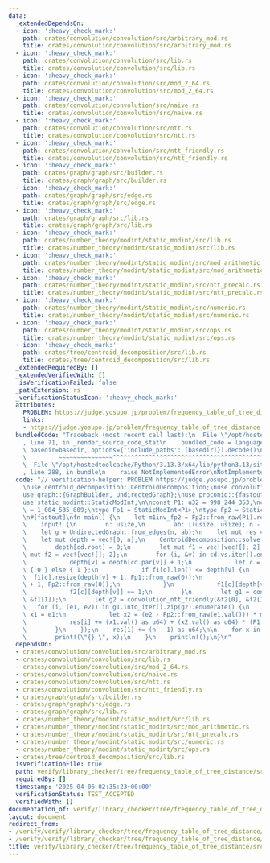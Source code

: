 ```yaml
---
data:
  _extendedDependsOn:
  - icon: ':heavy_check_mark:'
    path: crates/convolution/convolution/src/arbitrary_mod.rs
    title: crates/convolution/convolution/src/arbitrary_mod.rs
  - icon: ':heavy_check_mark:'
    path: crates/convolution/convolution/src/lib.rs
    title: crates/convolution/convolution/src/lib.rs
  - icon: ':heavy_check_mark:'
    path: crates/convolution/convolution/src/mod_2_64.rs
    title: crates/convolution/convolution/src/mod_2_64.rs
  - icon: ':heavy_check_mark:'
    path: crates/convolution/convolution/src/naive.rs
    title: crates/convolution/convolution/src/naive.rs
  - icon: ':heavy_check_mark:'
    path: crates/convolution/convolution/src/ntt.rs
    title: crates/convolution/convolution/src/ntt.rs
  - icon: ':heavy_check_mark:'
    path: crates/convolution/convolution/src/ntt_friendly.rs
    title: crates/convolution/convolution/src/ntt_friendly.rs
  - icon: ':heavy_check_mark:'
    path: crates/graph/graph/src/builder.rs
    title: crates/graph/graph/src/builder.rs
  - icon: ':heavy_check_mark:'
    path: crates/graph/graph/src/edge.rs
    title: crates/graph/graph/src/edge.rs
  - icon: ':heavy_check_mark:'
    path: crates/graph/graph/src/lib.rs
    title: crates/graph/graph/src/lib.rs
  - icon: ':heavy_check_mark:'
    path: crates/number_theory/modint/static_modint/src/lib.rs
    title: crates/number_theory/modint/static_modint/src/lib.rs
  - icon: ':heavy_check_mark:'
    path: crates/number_theory/modint/static_modint/src/mod_arithmetic.rs
    title: crates/number_theory/modint/static_modint/src/mod_arithmetic.rs
  - icon: ':heavy_check_mark:'
    path: crates/number_theory/modint/static_modint/src/ntt_precalc.rs
    title: crates/number_theory/modint/static_modint/src/ntt_precalc.rs
  - icon: ':heavy_check_mark:'
    path: crates/number_theory/modint/static_modint/src/numeric.rs
    title: crates/number_theory/modint/static_modint/src/numeric.rs
  - icon: ':heavy_check_mark:'
    path: crates/number_theory/modint/static_modint/src/ops.rs
    title: crates/number_theory/modint/static_modint/src/ops.rs
  - icon: ':heavy_check_mark:'
    path: crates/tree/centroid_decomposition/src/lib.rs
    title: crates/tree/centroid_decomposition/src/lib.rs
  _extendedRequiredBy: []
  _extendedVerifiedWith: []
  _isVerificationFailed: false
  _pathExtension: rs
  _verificationStatusIcon: ':heavy_check_mark:'
  attributes:
    PROBLEM: https://judge.yosupo.jp/problem/frequency_table_of_tree_distance
    links:
    - https://judge.yosupo.jp/problem/frequency_table_of_tree_distance
  bundledCode: "Traceback (most recent call last):\n  File \"/opt/hostedtoolcache/Python/3.13.3/x64/lib/python3.13/site-packages/onlinejudge_verify/documentation/build.py\"\
    , line 71, in _render_source_code_stat\n    bundled_code = language.bundle(stat.path,\
    \ basedir=basedir, options={'include_paths': [basedir]}).decode()\n          \
    \         ~~~~~~~~~~~~~~~^^^^^^^^^^^^^^^^^^^^^^^^^^^^^^^^^^^^^^^^^^^^^^^^^^^^^^^^^^^^^^^^^^\n\
    \  File \"/opt/hostedtoolcache/Python/3.13.3/x64/lib/python3.13/site-packages/onlinejudge_verify/languages/rust.py\"\
    , line 288, in bundle\n    raise NotImplementedError\nNotImplementedError\n"
  code: "// verification-helper: PROBLEM https://judge.yosupo.jp/problem/frequency_table_of_tree_distance\n\
    \nuse centroid_decomposition::CentroidDecomposition;\nuse convolution::convolution_ntt_friendly;\n\
    use graph::{GraphBuilder, UndirectedGraph};\nuse proconio::{fastout, input};\n\
    use static_modint::StaticModInt;\n\nconst P1: u32 = 998_244_353;\nconst P2: u32\
    \ = 1_004_535_809;\ntype Fp1 = StaticModInt<P1>;\ntype Fp2 = StaticModInt<P2>;\n\
    \n#[fastout]\nfn main() {\n    let m1inv_fp2 = Fp2::from_raw(P1).recip();\n\n\
    \    input! {\n        n: usize,\n        ab: [(usize, usize); n - 1],\n    }\n\
    \    let g = UndirectedGraph::from_edges(n, ab);\n    let mut res = vec![0; n];\n\
    \    let mut depth = vec![0; n];\n    CentroidDecomposition::solve(&g, |cd| {\n\
    \        depth[cd.root] = 0;\n        let mut f1 = vec![vec![]; 2];\n        let\
    \ mut f2 = vec![vec![]; 2];\n        for (i, &v) in cd.vs.iter().enumerate() {\n\
    \            depth[v] = depth[cd.par[v]] + 1;\n            let c = if i < cd.mid\
    \ { 0 } else { 1 };\n            if f1[c].len() <= depth[v] {\n              \
    \  f1[c].resize(depth[v] + 1, Fp1::from_raw(0));\n                f2[c].resize(depth[v]\
    \ + 1, Fp2::from_raw(0));\n            }\n            f1[c][depth[v]] += 1;\n\
    \            f2[c][depth[v]] += 1;\n        }\n        let g1 = convolution_ntt_friendly(&f1[0],\
    \ &f1[1]);\n        let g2 = convolution_ntt_friendly(&f2[0], &f2[1]);\n     \
    \   for (i, (e1, e2)) in g1.into_iter().zip(g2).enumerate() {\n            let\
    \ x1 = e1;\n            let x2 = (e2 - Fp2::from_raw(e1.val())) * m1inv_fp2;\n\
    \            res[i] += (x1.val() as u64) + (x2.val() as u64) * (P1 as u64);\n\
    \        }\n    });\n    res[1] += (n - 1) as u64;\n\n    for x in &res[1..] {\n\
    \        print!(\"{} \", x);\n    }\n    println!();\n}\n"
  dependsOn:
  - crates/convolution/convolution/src/arbitrary_mod.rs
  - crates/convolution/convolution/src/lib.rs
  - crates/convolution/convolution/src/mod_2_64.rs
  - crates/convolution/convolution/src/naive.rs
  - crates/convolution/convolution/src/ntt.rs
  - crates/convolution/convolution/src/ntt_friendly.rs
  - crates/graph/graph/src/builder.rs
  - crates/graph/graph/src/edge.rs
  - crates/graph/graph/src/lib.rs
  - crates/number_theory/modint/static_modint/src/lib.rs
  - crates/number_theory/modint/static_modint/src/mod_arithmetic.rs
  - crates/number_theory/modint/static_modint/src/ntt_precalc.rs
  - crates/number_theory/modint/static_modint/src/numeric.rs
  - crates/number_theory/modint/static_modint/src/ops.rs
  - crates/tree/centroid_decomposition/src/lib.rs
  isVerificationFile: true
  path: verify/library_checker/tree/frequency_table_of_tree_distance/src/main.rs
  requiredBy: []
  timestamp: '2025-04-06 02:35:23+00:00'
  verificationStatus: TEST_ACCEPTED
  verifiedWith: []
documentation_of: verify/library_checker/tree/frequency_table_of_tree_distance/src/main.rs
layout: document
redirect_from:
- /verify/verify/library_checker/tree/frequency_table_of_tree_distance/src/main.rs
- /verify/verify/library_checker/tree/frequency_table_of_tree_distance/src/main.rs.html
title: verify/library_checker/tree/frequency_table_of_tree_distance/src/main.rs
---
```

